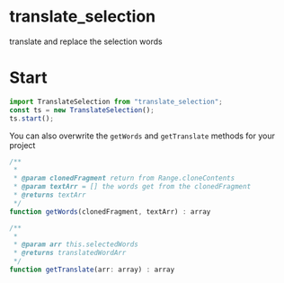 # translate_selection
translate and replace the selection words

# Start

```javascript
import TranslateSelection from "translate_selection";
const ts = new TranslateSelection();
ts.start();
```

You can also overwrite the `getWords` and `getTranslate` methods for your project

```typescript
/**
 *
 * @param clonedFragment return from Range.cloneContents
 * @param textArr = [] the words get from the clonedFragment
 * @returns textArr
 */
function getWords(clonedFragment, textArr) : array

/**
 * 
 * @param arr this.selectedWords
 * @returns translatedWordArr
 */
function getTranslate(arr: array) : array
```